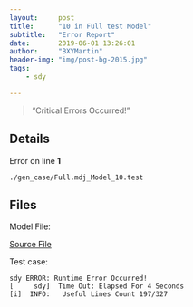```yaml
---
layout:     post
title:      "10 in Full test Model"
subtitle:   "Error Report"
date:       2019-06-01 13:26:01
author:     "BXYMartin"
header-img: "img/post-bg-2015.jpg"
tags:
    - sdy

---
```


> “Critical Errors Occurred!”


## Details

Error on line **1**

```
./gen_case/Full.mdj_Model_10.test
```

## Files

Model File:

[Source File](https://github.com/BXYMartin/OO-Public/blob/master/test_mdj/Full.mdj)

Test case:

```
sdy ERROR: Runtime Error Occurred!
[     sdy]  Time Out: Elapsed For 4 Seconds
[i]  INFO:	 Useful Lines Count 197/327
```



